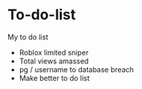 # To-do-list
My to do list

+ Roblox limited sniper
+ Total views amassed
+ pg / username to database breach
+ Make better to do list
